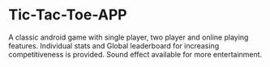 # Tic-Tac-Toe-APP
A classic android game with single player, two player and online playing features.
Individual stats and Global leaderboard for increasing competitiveness is provided.
Sound effect available for more entertainment.
